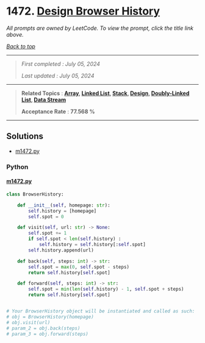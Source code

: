 # 1472. [Design Browser History](<https://leetcode.com/problems/design-browser-history>)

*All prompts are owned by LeetCode. To view the prompt, click the title link above.*

*[Back to top](<../README.md>)*

------

> *First completed : July 05, 2024*
>
> *Last updated : July 05, 2024*


------

> **Related Topics** : **[Array](<by_topic/Array.md>), [Linked List](<by_topic/Linked List.md>), [Stack](<by_topic/Stack.md>), [Design](<by_topic/Design.md>), [Doubly-Linked List](<by_topic/Doubly-Linked List.md>), [Data Stream](<by_topic/Data Stream.md>)**
>
> **Acceptance Rate** : **77.568 %**


------

## Solutions

- [m1472.py](<../my-submissions/m1472.py>)
### Python
#### [m1472.py](<../my-submissions/m1472.py>)
```Python
class BrowserHistory:

    def __init__(self, homepage: str):
        self.history = [homepage]
        self.spot = 0

    def visit(self, url: str) -> None:
        self.spot += 1
        if self.spot < len(self.history) :
            self.history = self.history[:self.spot]
        self.history.append(url)

    def back(self, steps: int) -> str:
        self.spot = max(0, self.spot - steps)
        return self.history[self.spot]

    def forward(self, steps: int) -> str:
        self.spot = min(len(self.history) - 1, self.spot + steps)
        return self.history[self.spot]


# Your BrowserHistory object will be instantiated and called as such:
# obj = BrowserHistory(homepage)
# obj.visit(url)
# param_2 = obj.back(steps)
# param_3 = obj.forward(steps)
```

